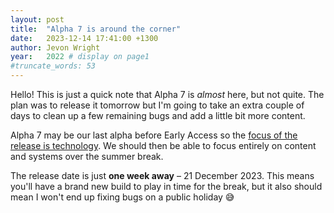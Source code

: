 ```yaml
---
layout: post
title:  "Alpha 7 is around the corner"
date:   2023-12-14 17:41:00 +1300
author: Jevon Wright
year:   2022 # display on page1
#truncate_words: 53
---
```


Hello! This is just a quick note that Alpha 7 is _almost_ here,
but not quite. The plan was to release it tomorrow but I'm going to
take an extra couple of days to clean up a few remaining bugs
and add a little bit more content.

Alpha 7 may be our last alpha before Early Access so the
[focus of the release is technology](/2023/11/18/save-game).
We should then be able to focus entirely
on content and systems over the summer break.

The release date is just **one week away** – 21 December 2023. This means
you'll have a brand new build to play in time for the break, but it also
should mean I won't end up fixing bugs on a public holiday 😅
